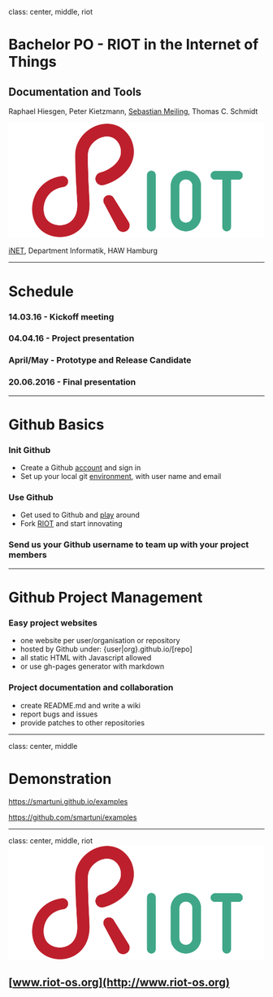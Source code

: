 class: center, middle, riot

# Bachelor PO - RIOT in the Internet of Things

## Documentation and Tools

Raphael Hiesgen, Peter Kietzmann, [Sebastian Meiling](mailto:sebastian.meiling@haw-hamburg.de), Thomas C. Schmidt

![:scale 50%](img/riot.png)

[iNET](http://www.inet.haw-hamburg.de), Department Informatik, HAW Hamburg

---

# Schedule

### 14.03.16 - Kickoff meeting

### 04.04.16 - Project presentation

### April/May - Prototype and Release Candidate

### 20.06.2016 - Final presentation

---

# Github Basics

### Init Github
* Create a Github [account](https://github.com) and sign in
* Set up your local git [environment](https://help.github.com/articles/set-up-git/), with user name and email

### Use Github
* Get used to Github and [play](https://guides.github.com/activities/hello-world/) around
* Fork [RIOT](https://github.com/riot-os/RIOT) and start innovating

### Send us your Github username to team up with your project members
---

# Github Project Management

### Easy project websites
* one website per user/organisation or repository
* hosted by Github under: {user|org}.github.io/[repo]
* all static HTML with Javascript allowed
* or use gh-pages generator with markdown

### Project documentation and collaboration
* create README.md and write a wiki
* report bugs and issues
* provide patches to other repositories

---

class: center, middle

# Demonstration

https://smartuni.github.io/examples

https://github.com/smartuni/examples

---

class: center, middle, riot
[![:scale 100%](img/riot.png)](http://www.riot-os.org)
## [www.riot-os.org](http://www.riot-os.org)
